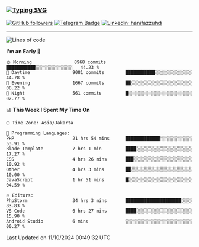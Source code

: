 ### [![Typing SVG](https://readme-typing-svg.herokuapp.com?font=lato&size=22&lines=Hi+There+👋)](https://git.io/typing-svg) 

[![GitHub followers](https://img.shields.io/github/followers/hanifazzuhdi?label=Follow&style=social)](https://github.com/hanifazzuhdi/?tab=follow) 
[![Telegram Badge](https://img.shields.io/badge/-hanif0198-blue?style=social&logo=telegram&link=https://www.t.me/hanif0198/)](https://www.t.me/hanif0198/) 
[![Linkedin: hanifazzuhdi](https://img.shields.io/badge/-hanifazzuhdi-blue?style=flat-square&logo=Linkedin&logoColor=white&link=https://www.linkedin.com/in/hanif-az-zuhdi-69688019b/)](https://www.linkedin.com/in/hanif-az-zuhdi-69688019b/) 

<hr/>

<!--START_SECTION:waka-->
![Lines of code](https://img.shields.io/badge/From%20Hello%20World%20I%27ve%20Written-69.8%20million%20lines%20of%20code-blue)

**I'm an Early 🐤** 

```text
🌞 Morning                8968 commits        ███████████░░░░░░░░░░░░░░   44.23 % 
🌆 Daytime                9081 commits        ███████████░░░░░░░░░░░░░░   44.78 % 
🌃 Evening                1667 commits        ██░░░░░░░░░░░░░░░░░░░░░░░   08.22 % 
🌙 Night                  561 commits         █░░░░░░░░░░░░░░░░░░░░░░░░   02.77 % 
```


📊 **This Week I Spent My Time On** 

```text
🕑︎ Time Zone: Asia/Jakarta

💬 Programming Languages: 
PHP                      21 hrs 54 mins      █████████████░░░░░░░░░░░░   53.91 % 
Blade Template           7 hrs 1 min         ████░░░░░░░░░░░░░░░░░░░░░   17.27 % 
CSS                      4 hrs 26 mins       ███░░░░░░░░░░░░░░░░░░░░░░   10.92 % 
Other                    4 hrs 3 mins        ██░░░░░░░░░░░░░░░░░░░░░░░   10.00 % 
JavaScript               1 hr 51 mins        █░░░░░░░░░░░░░░░░░░░░░░░░   04.59 % 

🔥 Editors: 
PhpStorm                 34 hrs 3 mins       █████████████████████░░░░   83.83 % 
VS Code                  6 hrs 27 mins       ████░░░░░░░░░░░░░░░░░░░░░   15.90 % 
Android Studio           6 mins              ░░░░░░░░░░░░░░░░░░░░░░░░░   00.27 % 
```


 Last Updated on 11/10/2024 00:49:32 UTC
<!--END_SECTION:waka-->
